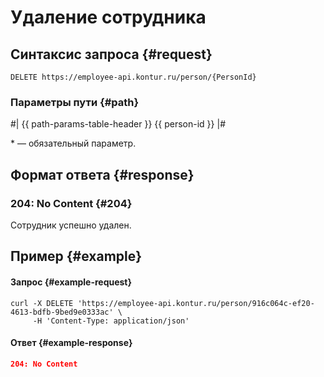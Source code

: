 # Удаление сотрудника

## Синтаксис запроса {#request}

```
DELETE https://employee-api.kontur.ru/person/{PersonId}
```

### Параметры пути {#path}

#|
{{ path-params-table-header }}
{{ person-id }}
|#

\* — обязательный параметр.

## Формат ответа {#response}

### 204: No Content {#204}

Сотрудник успешно удален.

## Пример {#example}

#### Запрос {#example-request}

```shell
curl -X DELETE 'https://employee-api.kontur.ru/person/916c064c-ef20-4613-bdfb-9bed9e0333ac' \
     -H 'Content-Type: application/json'
```

#### Ответ {#example-response}

```json
204: No Content
```
